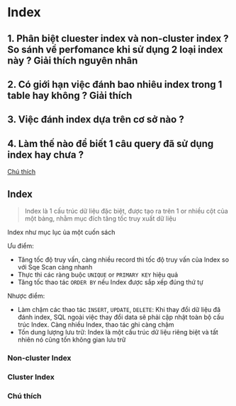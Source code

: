 # Index

## 1. Phân biệt cluester index và non-cluster index ? So sánh về perfomance khi sử dụng 2 loại index này ? Giải thích nguyên nhân

## 2. Có giới hạn việc đánh bao nhiêu index trong 1 table hay không ? Giải thích

## 3. Việc đánh index dựa trên cơ sở nào ?

## 4. Làm thế nào để biết 1 câu query đã sử dụng index hay chưa ?

[Chú thích](#chú_thích)

## Index

> Index là 1 cấu trúc dữ liệu đặc biệt, được tạo ra trên 1 or nhiều cột của một bảng, nhằm mục đích tăng tốc truy xuất
> dữ liệu

Index như mục lục ủa một cuốn sách

Ưu điểm:

- Tăng tốc độ truy vấn, càng nhiều record thì tốc độ truy vấn của Index so với Sqe Scan càng nhanh
- Thực thi các ràng buộc `UNIQUE` or `PRIMARY KEY` hiệu quả
- Tăng tốc thao tác `ORDER BY` nếu Index được sắp xếp đúng thứ tự

Nhược điểm:

- Làm chậm các thao tác `INSERT`, `UPDATE`, `DELETE`: Khi thay đổi dữ liệu đã đánh index, SQL ngoài việc thay đổi data
  sẽ phải cập nhật toàn bộ
  cấu trúc Index. Càng nhiều Index, thao tác ghi càng chậm
- Tốn dung lượng lưu trữ: Index là một cấu trúc dữ liệu riêng biệt và tất nhiên nó cũng tốn không gian lưu trữ

### Non-cluster Index

### Cluster Index

### Chú thích